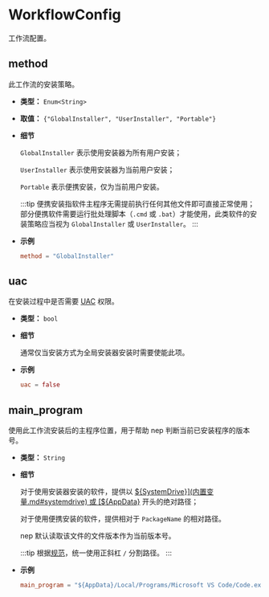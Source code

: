 # WorkflowConfig

工作流配置。

## method

<!-- TODO:策略应该体现在文件名上 -->

此工作流的安装策略。

- **类型：** `Enum<String>`
- **取值：** `{"GlobalInstaller", "UserInstaller", "Portable"}`
- **细节**

  `GlobalInstaller` 表示使用安装器为所有用户安装；

  `UserInstaller` 表示使用安装器为当前用户安装；

  `Portable` 表示便携安装，仅为当前用户安装。

  :::tip
  便携安装指软件主程序无需提前执行任何其他文件即可直接正常使用；部分便携软件需要运行批处理脚本（`.cmd` 或 `.bat`）才能使用，此类软件的安装策略应当视为 `GlobalInstaller` 或 `UserInstaller`。
  :::

- **示例**
  ```toml
  method = "GlobalInstaller"
  ```

## uac

在安装过程中是否需要 [UAC](https://zh.wikipedia.org/wiki/%E4%BD%BF%E7%94%A8%E8%80%85%E5%B8%B3%E6%88%B6%E6%8E%A7%E5%88%B6) 权限。

- **类型：** `bool`
- **细节**

  通常仅当安装方式为全局安装器安装时需要使能此项。

- **示例**
  ```toml
  uac = false
  ```

## main_program

使用此工作流安装后的主程序位置，用于帮助 nep 判断当前已安装程序的版本号。

- **类型：** `String`
- **细节**

  对于使用安装器安装的软件，提供以 [${SystemDrive}](内置变量.md#systemdrive) 或 [${AppData}](内置变量.md#appdata) 开头的绝对路径；

  对于使用便携安装的软件，提供相对于 `PackageName` 的相对路径。

  nep 默认读取该文件的文件版本作为当前版本号。

  :::tip
  根据[规范](/misc/norm#统一使用正斜杠（-）)，统一使用正斜杠 `/` 分割路径。
  :::

- **示例**
  ```toml
  main_program = "${AppData}/Local/Programs/Microsoft VS Code/Code.exe"
  ```
